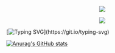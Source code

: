 
<!-- https://github.com/kyechan99/capsule-render -->
<p align="center">
<img src="https://capsule-render.vercel.app/api?type=waving&color=timeGradient&height=300&&section=header&text=HI%20THERE!&fontSize=90&fontAlign=50&fontAlignY=30&desc=I%20am%20AILWQ!&descAlign=50&descSize=30&descAlignY=60&animation=twinkling">
</p>
 
<!-- https://github.com/DenverCoder1/readme-typing-svg -->
<p align="center">
<img src="https://readme-typing-svg.demolab.com?font=Orbitron&size=25&pause=1000&center=true&vCenter=true&random=false&width=600&lines=Welcome+to+my+GitHub+profile+page!;I+am+super+obsessed+with+programming!" />
</p>

[![Typing SVG](https://readme-typing-svg.demolab.com?font=Fira+Code&pause=1000&width=435&lines=I+am+an+LLM+algorithm+engineer.;My+interests+are+in+LLM%2C+and+Agent.)](https://git.io/typing-svg)

[![Anurag's GitHub stats](https://github-readme-stats.vercel.app/api?username=AILWQ)](https://github.com/anuraghazra/github-readme-stats)
